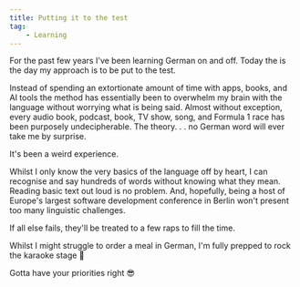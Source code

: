 ```yaml
---
title: Putting it to the test
tag:
    - Learning
---
```


For the past few years I've been learning German on and off. Today the is the day my approach is to be put to the test.

Instead of spending an extortionate amount of time with apps, books, and AI tools the method has essentially been to overwhelm my brain with the language without worrying what is being said. Almost without exception, every audio book, podcast, book, TV show, song, and Formula 1 race has been purposely undecipherable. The theory. . . no German word will ever take me by surprise.

It's been a weird experience. 

Whilst I only know the very basics of the language off by heart, I can recognise and say hundreds of words without knowing what they mean. Reading basic text out loud is no problem. And, hopefully, being a host of Europe's largest software development conference in Berlin won't present too many linguistic challenges.

If all else fails, they'll be treated to a few raps to fill the time.

Whilst I might struggle to order a meal in German, I'm fully prepped to rock the karaoke stage 🎤

Gotta have your priorities right 😎
